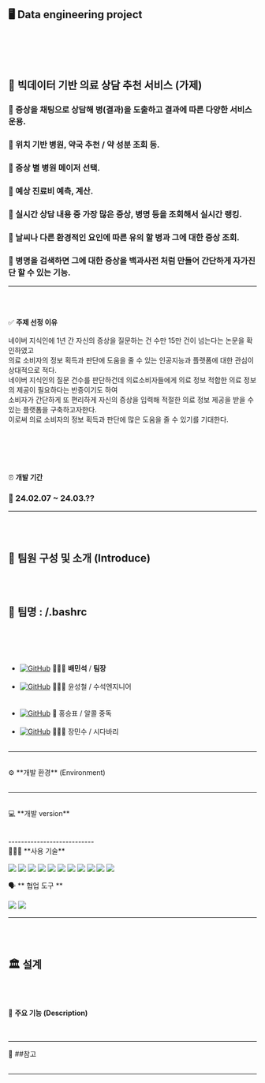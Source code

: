 

🖥️ **Data engineering project**
<br><br>
-------------------------
<br><br>
## 📕 빅데이터 기반 의료 상담 추천 서비스 (가제)
### 📗 증상을 채팅으로 상담해 병(결과)을 도출하고 결과에 따른 다양한 서비스 운용.
### 📗 위치 기반 병원, 약국 추천 / 약 성분 조회 등.
### 📗 증상 별 병원 메이저 선택. 
### 📗 예상 진료비 예측, 계산.
### 📗 실시간 상담 내용 중 가장 많은 증상, 병명 등을 조회해서 실시간 랭킹.
### 📗 날씨나 다른 환경적인 요인에 따른 유의 할 병과 그에 대한 증상 조회.
### 📗 병명을 검색하면 그에 대한 증상을 백과사전 처럼 만들어 간단하게 자가진단 할 수 있는 기능.
-------------------------
<br><br>

✅ **주제 선정 이유**
<br><br>
네이버 지식인에 1년 간 자신의 증상을 질문하는 건 수만 15만 건이 넘는다는 논문을 확인하였고
<br>
의료 소비자의 정보 획득과 판단에 도움을 줄 수 있는 인공지능과 플랫폼에 대한 관심이 상대적으로 적다.
<br>
네이버 지식인의 질문 건수를 판단하건데 의료소비자들에게 의료 정보 적합한 의료 정보의 제공이 필요하다는 반증이기도 하여
<br>
소비자가 간단하게 또 편리하게 자신의 증상을 입력해 적절한 의료 정보 제공을 받을 수 있는 플랫폼을 구축하고자한다.
<br>
이로써 의료 소비자의 정보 획득과 판단에 많은 도움을 줄 수 있기를 기대한다. 

<br><br>
--------------------------
⏰ **개발 기간**
<br>
### 📅 24.02.07 ~ 24.03.??

--------------------------
<br><br>
## 👥 **팀원** 구성 및 소개 (Introduce)
<br><br>
👭 **팀명** : /.bashrc
<br><br>
---------------------------
<br><br>
- [![GitHub](https://img.shields.io/badge/github-181717?style=for-the-badge&logo=github&logoColor=white)](https://github.com/minseok1994)  🤷🏻‍♂️ **배민석** / **팀장** 
<br><br>
- [![GitHub](https://img.shields.io/badge/github-181717?style=for-the-badge&logo=github&logoColor=white)](https://github.com/cheol2Y) 💁🏻‍♂️ 윤성철 / 수석엔지니어                      
<br><br>
- [![GitHub](https://img.shields.io/badge/github-181717?style=for-the-badge&logo=github&logoColor=white)](https://github.com/stfano) 🍺 홍승표 / 알콜 중독 
<br><br>
- [![GitHub](https://img.shields.io/badge/github-181717?style=for-the-badge&logo=github&logoColor=white)](https://github.com/jms0522) 💇🏻‍♂️ 장민수 / 시다바리 
<br><br>
-------------------------
<br>
⚙️ **개발 환경** (Environment)
<br><br>

-------------------------
<br>
💻 
**개발 version**
<br><br><br>
---------------------------
<br>
👨🏻‍💻 **사용 기술** 
<br><br>
<img src="https://img.shields.io/badge/amazonec2-FF9900?style=flat-square&logo=amazonec2&logoColor=white">
<img src="https://img.shields.io/badge/apachehadoop-66CCFF?style=for-the-badge&logo=apachehadoop&logoColor=white">
<img src="https://img.shields.io/badge/apachespark-E25A1C?style=for-the-badge&logo=apachespark&logoColor=white">
<img src="https://img.shields.io/badge/apachehive-FDEE21?style=flat-square&logo=apachehive&logoColor=white">
<img src="https://img.shields.io/badge/apacheairflow-017CEE?style=flat-square&logo=apacheairflow&logoColor=white"> 
<img src="https://img.shields.io/badge/linux-FCC624?style=for-the-badge&logo=linux&logoColor=black"> 
<img src="https://img.shields.io/badge/html5-E34F26?style=flat-square&logo=html5&logoColor=white"> 
<img src="https://img.shields.io/badge/css-1572B6?style=flat-square&logo=css3&logoColor=white"> 
<img src="https://img.shields.io/badge/javascript-F7DF1E?style=flat-square&logo=javascript&logoColor=white"> 
<img src="https://img.shields.io/badge/docker-2496ED?style=flat-square&logo=docker&logoColor=white">
<img src="https://img.shields.io/badge/django-092E20?style=flat-square&logo=django&logoColor=white">

🗣️ ** 협업 도구 **
<br><br>
<img src="https://img.shields.io/badge/slack-4A154B?style=flat-square&logo=slack&logoColor=white">
<img src="https://img.shields.io/badge/git-F05032?style=flat-square&logo=git&logoColor=white">

---------------------------
<br><br>

🏛️
**설계**
<br><br><br>
---------------------------
📌
**주요 기능 (Description)**
<br><br><br>

---------------------------
🔗
##참고 
<br><br>

---------------------------





